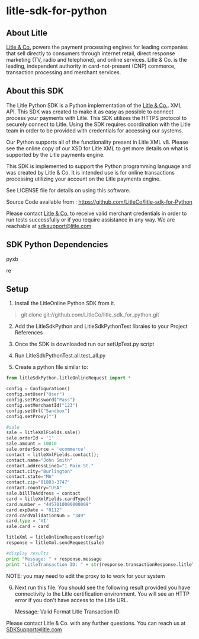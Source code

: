 litle-sdk-for-python
====================

About Litle
------------
[Litle &amp; Co.](http://www.litle.com) powers the payment processing engines for leading companies that sell directly to consumers through  internet retail, direct response marketing (TV, radio and telephone), and online services. Litle & Co. is the leading, independent authority in card-not-present (CNP) commerce, transaction processing and merchant services.


About this SDK
--------------
The Litle Python SDK is a Python implementation of the [Litle &amp; Co.](http://www.litle.com). XML API. This SDK was created to make it as easy as possible to connect process your payments with Litle.  This SDK utilizes  the HTTPS protocol to securely connect to Litle.  Using the SDK requires coordination with the Litle team in order to be provided with credentials for accessing our systems.

Our Python supports all of the functionality present in Litle XML v8. Please see the online copy of our XSD for Litle XML to get more details on what is supported by the Litle payments engine.

This SDK is implemented to support the Python programming language and was created by Litle & Co. It is intended use is for online transactions processing utilizing your account on the Litle payments engine.

See LICENSE file for details on using this software.

Source Code available from : https://github.com/LitleCo/litle-sdk-for-Python

Please contact [Litle &amp; Co.](http://www.litle.com) to receive valid merchant credentials in order to run tests successfully or if you require assistance in any way.  We are reachable at sdksupport@litle.com

SDK Python Dependencies
----------------------
pyxb

re

Setup
-----

1) Install the LitleOnline Python SDK from it.

>git clone git://github.com/LitleCo/litle_sdk_for_python.git

2) Add the LitleSdkPython and LitleSdkPythonTest libraies to your Project References

3) Once the SDK is downloaded run our setUpTest.py script

4) Run LitleSdkPythonTest.all.test_all.py

5) Create a python file similar to:

```python
from litleSdkPython.litleOnlineRequest import *

config = Configuration()
config.setUser("User")
config.setPassword("Pass")
config.setMerchantId("123")
config.setUrl("Sandbox")
config.setProxy("")

#sale
sale = litleXmlFields.sale()
sale.orderId = '1'
sale.amount = 10010
sale.orderSource = 'ecommerce'
contact = litleXmlFields.contact();
contact.name="John Smith"
contact.addressLine1="1 Main St."
contact.city="Burlington"
contact.state="MA"
contact.zip="01803-3747"
contact.country="USA"
sale.billToAddress = contact
card = litleXmlFields.cardType()
card.number = "4457010000000009"
card.expDate = "0112"
card.cardValidationNum = "349"
card.type = 'VI'
sale.card = card

litleXml = litleOnlineRequest(config)
response = litleXml.sendRequest(sale)

#display results
print "Message: " + response.message
print "LitleTransaction ID: " + str(response.transactionResponse.litleTxnId)
```
NOTE: you may need to edit the proxy to to work for your system

6) Next run this file.  You should see the following result provided you have connectivity to the Litle certification environment.  You will see an HTTP error if you don't have access to the Litle URL.

    Message: Valid Format
    Litle Transaction ID: <your-numeric-litle-txn-id>
    
Please contact Litle & Co. with any further questions.   You can reach us at SDKSupport@litle.com
